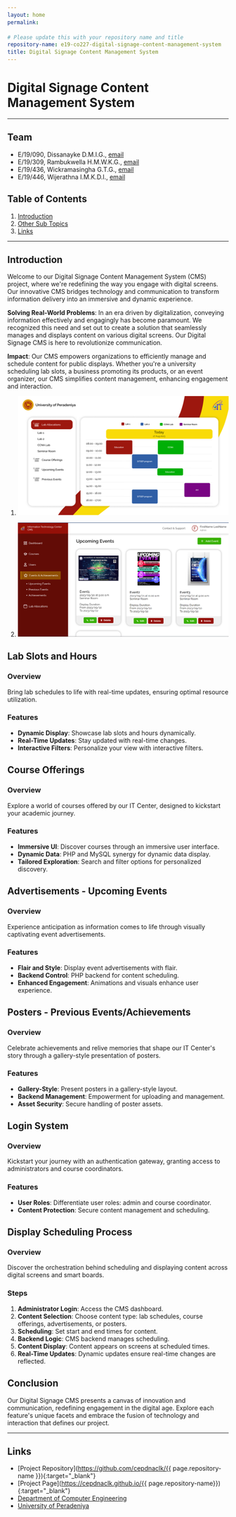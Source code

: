 ```yaml
---
layout: home
permalink: 

# Please update this with your repository name and title
repository-name: e19-co227-digital-signage-content-management-system
title: Digital Signage Content Management System
---
```


[comment]: # "This is the standard layout for the project, but you can clean this and use your own template"

# Digital Signage Content Management System

---

<!-- 
This is a sample image, to show how to add images to your page. To learn more options, please refer [this](https://projects.ce.pdn.ac.lk/docs/faq/how-to-add-an-image/)

![Sample Image](./images/sample.png)
 -->

## Team
-  E/19/090, Dissanayke D.M.I.G., [email](mailto:e19090@eng.pdn.ac.lk)
-  E/19/309, Rambukwella H.M.W.K.G., [email](mailto:e19309@eng.pdn.ac.lk)
-  E/19/436, Wickramasingha G.T.G., [email](mailto:e19436@eng.pdn.ac.lk)
-  E/19/446, Wijerathna I.M.K.D.I., [email](mailto:e19446@eng.pdn.ac.lk)

## Table of Contents
1. [Introduction](#introduction)
2. [Other Sub Topics](#other-sub-topics)
3. [Links](#links)

---

## Introduction

Welcome to our Digital Signage Content Management System (CMS) project, where we're redefining the way you engage with digital screens. Our innovative CMS bridges technology and communication to transform information delivery into an immersive and dynamic experience.

**Solving Real-World Problems**: In an era driven by digitalization, conveying information effectively and engagingly has become paramount. We recognized this need and set out to create a solution that seamlessly manages and displays content on various digital screens. Our Digital Signage CMS is here to revolutionize communication.

**Impact**: Our CMS empowers organizations to efficiently manage and schedule content for public displays. Whether you're a university scheduling lab slots, a business promoting its products, or an event organizer, our CMS simplifies content management, enhancing engagement and interaction.

1. ![Smart TV - Public Display](./images/public.png)

2. ![Admin Web Pages](./images/admin.png)

## Lab Slots and Hours

### Overview

Bring lab schedules to life with real-time updates, ensuring optimal resource utilization.

### Features

- **Dynamic Display**: Showcase lab slots and hours dynamically.
- **Real-Time Updates**: Stay updated with real-time changes.
- **Interactive Filters**: Personalize your view with interactive filters.

## Course Offerings

### Overview

Explore a world of courses offered by our IT Center, designed to kickstart your academic journey.

### Features

- **Immersive UI**: Discover courses through an immersive user interface.
- **Dynamic Data**: PHP and MySQL synergy for dynamic data display.
- **Tailored Exploration**: Search and filter options for personalized discovery.

## Advertisements - Upcoming Events

### Overview

Experience anticipation as information comes to life through visually captivating event advertisements.

### Features

- **Flair and Style**: Display event advertisements with flair.
- **Backend Control**: PHP backend for content scheduling.
- **Enhanced Engagement**: Animations and visuals enhance user experience.

## Posters - Previous Events/Achievements

### Overview

Celebrate achievements and relive memories that shape our IT Center's story through a gallery-style presentation of posters.

### Features

- **Gallery-Style**: Present posters in a gallery-style layout.
- **Backend Management**: Empowerment for uploading and management.
- **Asset Security**: Secure handling of poster assets.

## Login System

### Overview

Kickstart your journey with an authentication gateway, granting access to administrators and course coordinators.

### Features

- **User Roles**: Differentiate user roles: admin and course coordinator.
- **Content Protection**: Secure content management and scheduling.

## Display Scheduling Process

### Overview

Discover the orchestration behind scheduling and displaying content across digital screens and smart boards.

### Steps

1. **Administrator Login**: Access the CMS dashboard.
2. **Content Selection**: Choose content type: lab schedules, course offerings, advertisements, or posters.
3. **Scheduling**: Set start and end times for content.
4. **Backend Logic**: CMS backend manages scheduling.
5. **Content Display**: Content appears on screens at scheduled times.
6. **Real-Time Updates**: Dynamic updates ensure real-time changes are reflected.

## Conclusion

Our Digital Signage CMS presents a canvas of innovation and communication, redefining engagement in the digital age. Explore each feature's unique facets and embrace the fusion of technology and interaction that defines our project.

---






## Links

- [Project Repository](https://github.com/cepdnaclk/{{ page.repository-name }}){:target="_blank"}
- [Project Page](https://cepdnaclk.github.io/{{ page.repository-name}}){:target="_blank"}
- [Department of Computer Engineering](http://www.ce.pdn.ac.lk/)
- [University of Peradeniya](https://eng.pdn.ac.lk/)


[//]: # (Please refer this to learn more about Markdown syntax)
[//]: # (https://github.com/adam-p/markdown-here/wiki/Markdown-Cheatsheet)
